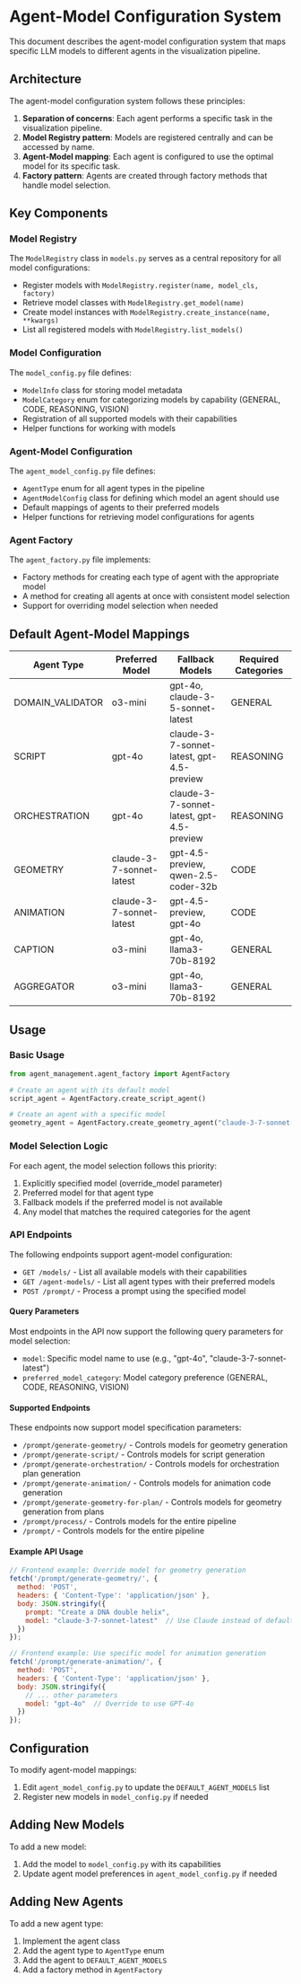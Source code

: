 # Agent-Model Configuration System

This document describes the agent-model configuration system that maps specific LLM models to different agents in the visualization pipeline.

## Architecture

The agent-model configuration system follows these principles:

1. **Separation of concerns**: Each agent performs a specific task in the visualization pipeline.
2. **Model Registry pattern**: Models are registered centrally and can be accessed by name.
3. **Agent-Model mapping**: Each agent is configured to use the optimal model for its specific task.
4. **Factory pattern**: Agents are created through factory methods that handle model selection.

## Key Components

### Model Registry

The `ModelRegistry` class in `models.py` serves as a central repository for all model configurations:

- Register models with `ModelRegistry.register(name, model_cls, factory)`
- Retrieve model classes with `ModelRegistry.get_model(name)`
- Create model instances with `ModelRegistry.create_instance(name, **kwargs)`
- List all registered models with `ModelRegistry.list_models()`

### Model Configuration

The `model_config.py` file defines:

- `ModelInfo` class for storing model metadata
- `ModelCategory` enum for categorizing models by capability (GENERAL, CODE, REASONING, VISION)
- Registration of all supported models with their capabilities
- Helper functions for working with models

### Agent-Model Configuration

The `agent_model_config.py` file defines:

- `AgentType` enum for all agent types in the pipeline
- `AgentModelConfig` class for defining which model an agent should use
- Default mappings of agents to their preferred models
- Helper functions for retrieving model configurations for agents

### Agent Factory

The `agent_factory.py` file implements:

- Factory methods for creating each type of agent with the appropriate model
- A method for creating all agents at once with consistent model selection
- Support for overriding model selection when needed

## Default Agent-Model Mappings

| Agent Type        | Preferred Model         | Fallback Models                      | Required Categories |
|-------------------|-------------------------|------------------------------------|-------------------|
| DOMAIN_VALIDATOR  | o3-mini                 | gpt-4o, claude-3-5-sonnet-latest   | GENERAL           |
| SCRIPT            | gpt-4o                  | claude-3-7-sonnet-latest, gpt-4.5-preview | REASONING  |
| ORCHESTRATION     | gpt-4o                  | claude-3-7-sonnet-latest, gpt-4.5-preview | REASONING  |
| GEOMETRY          | claude-3-7-sonnet-latest| gpt-4.5-preview, qwen-2.5-coder-32b | CODE             |
| ANIMATION         | claude-3-7-sonnet-latest| gpt-4.5-preview, gpt-4o             | CODE             |
| CAPTION           | o3-mini                 | gpt-4o, llama3-70b-8192             | GENERAL           |
| AGGREGATOR        | o3-mini                 | gpt-4o, llama3-70b-8192             | GENERAL           |

## Usage

### Basic Usage

```python
from agent_management.agent_factory import AgentFactory

# Create an agent with its default model
script_agent = AgentFactory.create_script_agent()

# Create an agent with a specific model
geometry_agent = AgentFactory.create_geometry_agent("claude-3-7-sonnet-latest")
```

### Model Selection Logic

For each agent, the model selection follows this priority:

1. Explicitly specified model (override_model parameter)
2. Preferred model for that agent type
3. Fallback models if the preferred model is not available
4. Any model that matches the required categories for the agent

### API Endpoints

The following endpoints support agent-model configuration:

- `GET /models/` - List all available models with their capabilities
- `GET /agent-models/` - List all agent types with their preferred models
- `POST /prompt/` - Process a prompt using the specified model

#### Query Parameters

Most endpoints in the API now support the following query parameters for model selection:

- `model`: Specific model name to use (e.g., "gpt-4o", "claude-3-7-sonnet-latest")
- `preferred_model_category`: Model category preference (GENERAL, CODE, REASONING, VISION)

#### Supported Endpoints

These endpoints now support model specification parameters:

- `/prompt/generate-geometry/` - Controls models for geometry generation
- `/prompt/generate-script/` - Controls models for script generation
- `/prompt/generate-orchestration/` - Controls models for orchestration plan generation
- `/prompt/generate-animation/` - Controls models for animation code generation
- `/prompt/generate-geometry-for-plan/` - Controls models for geometry generation from plans
- `/prompt/process/` - Controls models for the entire pipeline
- `/prompt/` - Controls models for the entire pipeline

#### Example API Usage

```javascript
// Frontend example: Override model for geometry generation
fetch('/prompt/generate-geometry/', {
  method: 'POST',
  headers: { 'Content-Type': 'application/json' },
  body: JSON.stringify({
    prompt: "Create a DNA double helix",
    model: "claude-3-7-sonnet-latest"  // Use Claude instead of default
  })
});

// Frontend example: Use specific model for animation generation
fetch('/prompt/generate-animation/', {
  method: 'POST',
  headers: { 'Content-Type': 'application/json' },
  body: JSON.stringify({
    // ... other parameters
    model: "gpt-4o"  // Override to use GPT-4o
  })
});
```

## Configuration

To modify agent-model mappings:

1. Edit `agent_model_config.py` to update the `DEFAULT_AGENT_MODELS` list
2. Register new models in `model_config.py` if needed

## Adding New Models

To add a new model:

1. Add the model to `model_config.py` with its capabilities
2. Update agent model preferences in `agent_model_config.py` if needed

## Adding New Agents

To add a new agent type:

1. Implement the agent class
2. Add the agent type to `AgentType` enum
3. Add the agent to `DEFAULT_AGENT_MODELS`
4. Add a factory method in `AgentFactory`
